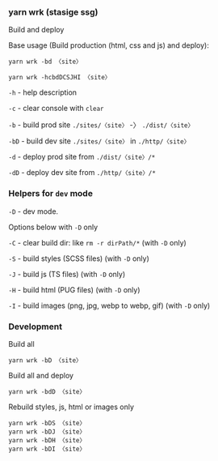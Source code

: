 ### yarn wrk (stasige ssg)
Build and deploy

Base usage (Build production (html, css and js) and deploy):
```shell
yarn wrk -bd 〈site〉
```

```shell
yarn wrk -hcbdDCSJHI 〈site〉
```

`-h` - help description

`-c`  - clear console with `clear`


`-b`  - build prod site `./sites/〈site〉` -〉 `./dist/〈site〉`

`-bD`  - build dev site `./sites/〈site〉` in `./http/〈site〉`

`-d`  - deploy prod site from `./dist/〈site〉/*`

`-dD`  - deploy dev site from `./http/〈site〉/*`

### Helpers for `dev` mode

`-D`  - dev mode.

Options below with `-D` only

`-C`  - clear build dir: like `rm -r dirPath/*`  (with `-D` only)

`-S`  - build styles (SCSS files) (with `-D` only)

`-J`  - build js (TS files) (with `-D` only)

`-H`  - build html (PUG files) (with `-D` only)

`-I`  - build images (png, jpg, webp to webp, gif) (with `-D` only)

### Development

Build all
```shell
yarn wrk -bD 〈site〉
```
Build all and deploy
```shell
yarn wrk -bdD 〈site〉
```
Rebuild styles, js, html or images only 
```shell
yarn wrk -bDS 〈site〉 
yarn wrk -bDJ 〈site〉 
yarn wrk -bDH 〈site〉 
yarn wrk -bDI 〈site〉 
```
